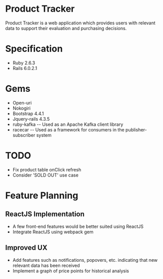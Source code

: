 # Product Tracker

Product Tracker is a web application which provides users with relevant data to support their evaluation and purchasing decisions.

# Specification
* Ruby 2.6.3
* Rails 6.0.2.1

# Gems
* Open-uri
* Nokogiri
* Bootstrap 4.4.1
* Jquery-rails 4.3.5
* ruby-kafka -- Used as an Apache Kafka client library
* racecar -- Used as a framework for consumers in the publisher-subscriber system

# TODO
* Fix product table onClick refresh
* Consider 'SOLD OUT' use case

# Feature Planning
## ReactJS Implementation
* A few front-end features would be better suited using ReactJS
* Integrate ReactJS using webpack gem

## Improved UX
* Add features such as notifications, popovers, etc. indicating that new relevant data has been received
* Implement a graph of price points for historical analysis
